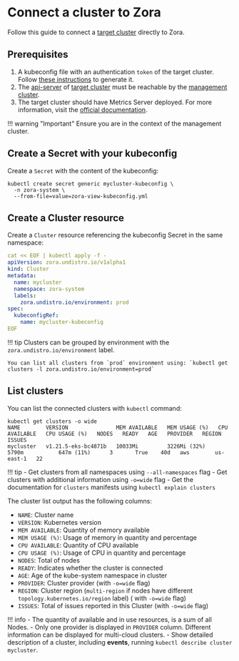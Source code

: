# Connect a cluster to Zora

Follow this guide to connect a [target cluster](/4-glossary#target-cluster) directly to Zora.

## Prerequisites

1. A kubeconfig file with an authentication `token` of the target cluster. 
   Follow [these instructions](/target-cluster) to generate it.
2. The [api-server](https://kubernetes.io/docs/concepts/overview/components/#kube-apiserver) 
   of [target cluster](/glossary#target-cluster) must be reachable by the [management cluster](/glossary#management-cluster). 
3. The target cluster should have Metrics Server deployed. For more information, visit the
   [official documentation](https://github.com/kubernetes-sigs/metrics-server/#readme).

!!! warning "Important"
    Ensure you are in the context of the management cluster.

## Create a Secret with your kubeconfig

Create a `Secret` with the content of the kubeconfig:

```shell
kubectl create secret generic mycluster-kubeconfig \
  -n zora-system \
  --from-file=value=zora-view-kubeconfig.yml
```

## Create a Cluster resource

Create a `Cluster` resource referencing the kubeconfig Secret in the same namespace:

```yaml
cat << EOF | kubectl apply -f -
apiVersion: zora.undistro.io/v1alpha1
kind: Cluster
metadata:
  name: mycluster
  namespace: zora-system
  labels:
    zora.undistro.io/environment: prod
spec:
  kubeconfigRef:
    name: mycluster-kubeconfig
EOF
```

!!! tip
    Clusters can be grouped by environment with the `zora.undistro.io/environment` label.
    
    You can list all clusters from `prod` environment using: `kubectl get clusters -l zora.undistro.io/environment=prod`


## List clusters

You can list the connected clusters with `kubectl` command:

```shell
kubectl get clusters -o wide
NAME        VERSION               MEM AVAILABLE   MEM USAGE (%)   CPU AVAILABLE   CPU USAGE (%)   NODES   READY   AGE   PROVIDER   REGION      ISSUES
mycluster   v1.21.5-eks-bc4871b   10033Mi         3226Mi (32%)    5790m           647m (11%)      3       True    40d   aws        us-east-1   22
```

!!! tip
    - Get clusters from all namespaces using `--all-namespaces` flag
    - Get clusters with additional information using `-o=wide` flag
    - Get the documentation for `clusters` manifests using `kubectl explain clusters`

The cluster list output has the following columns:

- `NAME`: Cluster name
- `VERSION`: Kubernetes version
- `MEM AVAILABLE`: Quantity of memory available
- `MEM USAGE (%)`: Usage of memory in quantity and percentage
- `CPU AVAILABLE`: Quantity of CPU available
- `CPU USAGE (%)`: Usage of CPU in quantity and percentage
- `NODES`: Total of nodes
- `READY`: Indicates whether the cluster is connected
- `AGE`: Age of the kube-system namespace in cluster
- `PROVIDER`: Cluster provider (with `-o=wide` flag)
- `REGION`: Cluster region (`multi-region` if nodes have different `topology.kubernetes.io/region` label) (
  with `-o=wide` flag)
- `ISSUES`: Total of issues reported in this Cluster (with `-o=wide` flag)

!!! info
    - The quantity of available and in use resources, is a sum of all Nodes.
    - Only one provider is displayed in `PROVIDER` column. Different information can be displayed for multi-cloud clusters.
    - Show detailed description of a cluster, including **events**, running `kubectl describe cluster mycluster`.
